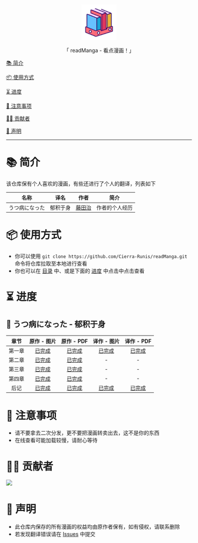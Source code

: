 <div align="center">
  <img id="readManga" width="96" alt="readManga" src="repository_icon/icon.svg">
  <p>「 readManga - 看点漫画！」</p>
</div>

[📚 简介](#-简介)

[📦 使用方式](#-使用方式)

[⏳ 进度](#-进度)

[📌 注意事项](#-注意事项)

[🧑‍💻 贡献者](#-贡献者)

[🔦 声明](#-声明)

---

# 📚 简介

该仓库保有个人喜欢的漫画，有些还进行了个人的翻译，列表如下

|      名称      |   译名   |                 作者                  |      简介      |
| :------------: | :------: | :-----------------------------------: | :------------: |
| うつ病になった | 郁积于身 | [藤田治](https://twitter.com/fjt_036) | 作者的个人经历 |

# 📦 使用方式

- 你可以使用 `git clone https://github.com/Cierra-Runis/readManga.git` 命令将仓库拉取至本地进行查看
- 你也可以在 [目录](https://github.com/Cierra-Runis/readManga/wiki) 中、或是下面的 [进度](#-进度) 中点击中点击查看

# ⏳ 进度

## 🧊 うつ病になった - 郁积于身

|  章节  |                         原作 - 图片                          |                          原作 - PDF                          |                         译作 - 图片                          |                          译作 - PDF                          |
| :----: | :----------------------------------------------------------: | :----------------------------------------------------------: | :----------------------------------------------------------: | :----------------------------------------------------------: |
| 第一章 | [已完成](https://github.com/Cierra-Runis/readManga/wiki/うつ病になった-郁积于身-第一章-原作) | [已完成](https://github.com/Cierra-Runis/readManga/blob/master/うつ病になった%20-%20郁积于身/第一章/原作/第一章.pdf) | [已完成](https://github.com/Cierra-Runis/readManga/wiki/うつ病になった-郁积于身-第一章-译作) | [已完成](https://github.com/Cierra-Runis/readManga/blob/master/うつ病になった%20-%20郁积于身/第一章/译作/第一章.pdf) |
| 第二章 | [已完成](https://github.com/Cierra-Runis/readManga/wiki/うつ病になった-郁积于身-第二章-原作) | [已完成](https://github.com/Cierra-Runis/readManga/blob/master/うつ病になった%20-%20郁积于身/第二章/原作/第二章.pdf) |                              -                               |                              -                               |
| 第三章 | [已完成](https://github.com/Cierra-Runis/readManga/wiki/うつ病になった-郁积于身-第三章-原作) | [已完成](https://github.com/Cierra-Runis/readManga/blob/master/うつ病になった%20-%20郁积于身/第三章/原作/第三章.pdf) |                              -                               |                              -                               |
| 第四章 | [已完成](https://github.com/Cierra-Runis/readManga/wiki/うつ病になった-郁积于身-第四章-原作) | [已完成](https://github.com/Cierra-Runis/readManga/blob/master/うつ病になった%20-%20郁积于身/第四章/原作/第四章.pdf) |                              -                               |                              -                               |
|  后记  | [已完成](https://github.com/Cierra-Runis/readManga/wiki/うつ病になった-郁积于身-后记-原作) | [已完成](https://github.com/Cierra-Runis/readManga/blob/master/うつ病になった%20-%20郁积于身/后记/原作/后记.pdf) | [已完成](https://github.com/Cierra-Runis/readManga/wiki/うつ病になった-郁积于身-后记-译作) | [已完成](https://github.com/Cierra-Runis/readManga/blob/master/うつ病になった%20-%20郁积于身/后记/译作/后记.pdf) |

# 📌 注意事项

- 请不要拿去二次分发，更不要把漫画转卖出去，这不是你的东西
- 在线查看可能加载较慢，请耐心等待

# 🧑‍💻 贡献者

<a href="https://github.com/Cierra-Runis/readManga/graphs/contributors">
  <img src="https://contrib.rocks/image?repo=Cierra-Runis/readManga" />
</a>

# 🔦 声明

- 此仓库内保存的所有漫画的权益均由原作者保有，如有侵权，请联系删除
- 若发现翻译错误请在 [Issues](https://github.com/Cierra-Runis/readManga/issues) 中提交
